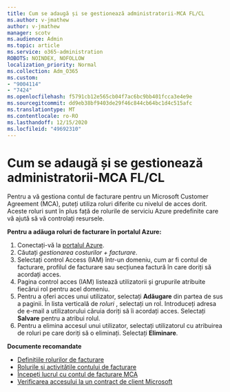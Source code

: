 ```yaml
---
title: Cum se adaugă și se gestionează administratorii-MCA FL/CL
ms.author: v-jmathew
author: v-jmathew
manager: scotv
ms.audience: Admin
ms.topic: article
ms.service: o365-administration
ROBOTS: NOINDEX, NOFOLLOW
localization_priority: Normal
ms.collection: Adm_O365
ms.custom:
- "9004114"
- "7424"
ms.openlocfilehash: f5791cb12e565cb04f7ac6bc9bb401fcca3e4e9e
ms.sourcegitcommit: dd9eb38bf9403de29f46c844cb64bc1d4c515afc
ms.translationtype: MT
ms.contentlocale: ro-RO
ms.lasthandoff: 12/15/2020
ms.locfileid: "49692310"
---
```

# <a name="how-to-add-and-manage-admins---mca-flcl"></a>Cum se adaugă și se gestionează administratorii-MCA FL/CL

Pentru a vă gestiona contul de facturare pentru un Microsoft Customer Agreement (MCA), puteți utiliza roluri diferite cu nivelul de acces dorit. Aceste roluri sunt în plus față de rolurile de serviciu Azure predefinite care vă ajută să vă controlați resursele.

**Pentru a adăuga roluri de facturare în portalul Azure:**

1. Conectați-vă la [portalul Azure](https://portal.azure.com/).
2. Căutați *gestionarea costurilor + facturare*.
3. Selectați control Access (IAM) într-un domeniu, cum ar fi contul de facturare, profilul de facturare sau secțiunea factură în care doriți să acordați acces.
4. Pagina control acces (IAM) listează utilizatorii și grupurile atribuite fiecărui rol pentru acel domeniu.
5. Pentru a oferi acces unui utilizator, selectați **Adăugare** din partea de sus a paginii. În lista verticală de *roluri* , selectați un rol. Introduceți adresa de e-mail a utilizatorului căruia doriți să îi acordați acces. Selectați **Salvare** pentru a atribui rolul.
6. Pentru a elimina accesul unui utilizator, selectați utilizatorul cu atribuirea de roluri pe care doriți să o eliminați. Selectați **Eliminare**.

**Documente recomandate**

- [Definițiile rolurilor de facturare](https://docs.microsoft.com/azure/cost-management-billing/manage/understand-mca-roles)
- [Rolurile și activitățile contului de facturare](https://docs.microsoft.com/azure/cost-management-billing/manage/understand-mca-roles#billing-account-roles-and-tasks)
- [Începeți lucrul cu contul de facturare MCA](https://docs.microsoft.com/azure/cost-management-billing/understand/mca-overview)
- [Verificarea accesului la un contract de client Microsoft](https://docs.microsoft.com/azure/cost-management-billing/manage/change-credit-card?WT.mc_id=Portal-Microsoft_Azure_Support%22%20%5Cl%20%22manage-credit-cards-for-a-microsoft-customer-agreement%22%20%5Ct%20%22_blank#check-the-type-of-your-account)
